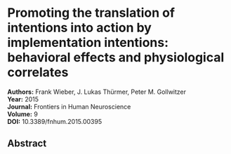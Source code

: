 # Promoting the translation of intentions into action by implementation intentions: behavioral effects and physiological correlates

**Authors:** Frank Wieber, J. Lukas Thürmer, Peter M. Gollwitzer  
**Year:** 2015  
**Journal:** Frontiers in Human Neuroscience  
**Volume:** 9  
**DOI:** 10.3389/fnhum.2015.00395  

## Abstract


